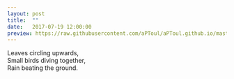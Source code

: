 ```yaml
---
layout: post
title:  ""
date:   2017-07-19 12:00:00
preview: https://raw.githubusercontent.com/aPToul/aPToul.github.io/master/_images/gust.jpg
---
```


Leaves circling upwards,  
Small birds diving together,  
Rain beating the ground.



